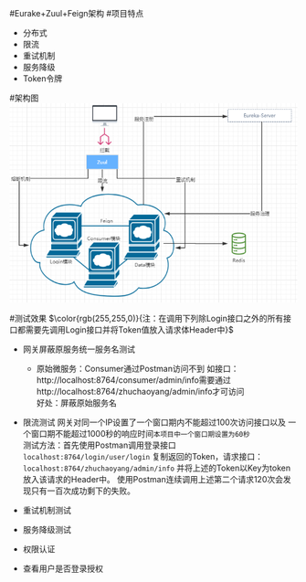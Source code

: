 #Eurake+Zuul+Feign架构
#项目特点
- 分布式
- 限流
- 重试机制
- 服务降级
- Token令牌

#架构图
![avatar](/images/picture.jpg)

#测试效果
$\color{rgb(255,255,0)}{注：在调用下列除Login接口之外的所有接口都需要先调用Login接口并将Token值放入请求体Header中}$
- 网关屏蔽原服务统一服务名测试
    - 原始微服务：Consumer通过Postman访问不到
    如接口：http://localhost:8764/consumer/admin/info需要通过
    http://localhost:8764/zhuchaoyang/admin/info才可访问  
    好处：屏蔽原始服务名
- 限流测试
    网关对同一个IP设置了一个窗口期内不能超过100次访问接口以及
    一个窗口期不能超过1000秒的响应时间```本项目中一个窗口期设置为60秒```  
    测试方法：首先使用Postman调用登录接口```localhost:8764/login/user/login```
    复制返回的Token，请求接口：```localhost:8764/zhuchaoyang/admin/info```
    并将上述的Token以Key为token放入该请求的Header中。
    使用Postman连续调用上述第二个请求120次会发现只有一百次成功剩下的失败。
    
- 重试机制测试
    
- 服务降级测试

- 权限认证

- 查看用户是否登录授权

